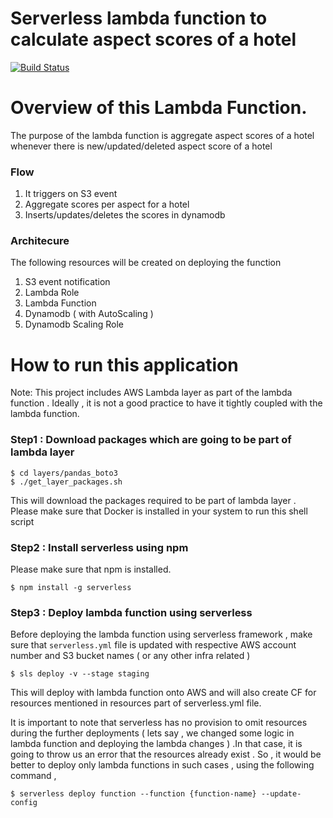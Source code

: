 # Serverless lambda function to calculate aspect scores of a hotel

[![Build Status](https://travis-ci.org/Prasannads/serverless-hotel-aspect-score-calculator.svg?branch=master)](https://travis-ci.org/Prasannads/serverless-hotel-aspect-score-calculator)

# Overview of this Lambda Function.

The purpose of the lambda function is aggregate aspect scores of a hotel whenever there is new/updated/deleted aspect score of a hotel

### Flow

1. It triggers on S3 event
2. Aggregate scores per aspect for a hotel
3. Inserts/updates/deletes the scores in dynamodb

### Architecure

The following resources will be created on deploying the function

1. S3 event notification
2. Lambda Role
3. Lambda Function
4. Dynamodb ( with AutoScaling )
5. Dynamodb Scaling Role

# How to run this application

Note: This project includes AWS Lambda layer as part of the lambda function . Ideally , it is not a good practice to have it tightly coupled with the lambda function.

### Step1 : Download packages which are going to be part of lambda layer 

```
$ cd layers/pandas_boto3
$ ./get_layer_packages.sh
```

This will download the packages required to be part of lambda layer . Please make sure that Docker is installed in your system to run this shell script

### Step2 : Install serverless using npm 

Please make sure that npm is installed.

```
$ npm install -g serverless
```

### Step3 : Deploy lambda function using serverless

Before deploying the lambda function using serverless framework , make sure that `serverless.yml` file is updated with respective AWS account number and S3 bucket names ( or any other infra related )

```
$ sls deploy -v --stage staging
```

This will deploy with lambda function onto AWS and will also create CF for resources mentioned in resources part of serverless.yml file.

It is important to note that serverless has no provision to omit resources during the further deployments ( lets say , we changed some logic in lambda function and deploying the lambda changes ) .In that case, it is going to throw us an error that the resources already exist . So , it would be better to deploy only lambda functions in such cases , using the following command ,

```
$ serverless deploy function --function {function-name} --update-config
```

